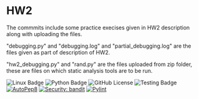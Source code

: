 # HW2
The commmits include some practice execises given in HW2 description along with uploading the files.

"debugging.py" and "debugging.log" and "partial_debugging.log" are the files given as part of description of HW2. 

"hw2_debugging.py" and "rand.py" are the files uploaded from zip folder, these are files on which static analysis tools are to be run. 

![Linux Badge](https://img.shields.io/badge/Linux-FCC624?style=for-the-badge&logo=linux&logoColor=black)
![Python Badge](https://img.shields.io/badge/Python-3776AB?style=for-the-badge&logo=python&logoColor=white)
![GitHub License](https://img.shields.io/github/license/SAT510/SAT-Repo)
![Testing Badge](https://github.com/SAT510/HW2/actions/workflows/python-app.yml/badge.svg)
[![AutoPep8](https://img.shields.io/badge/code%20style-autopep8-yellow.svg)](https://github.com/SAT510/HW2/tree/main/post_traces/autopep)
[![Security: bandit](https://img.shields.io/badge/security-bandit-blue.svg)](https://github.com/SAT510/HW2/tree/main/post_traces/bandit)
[![Pylint](https://img.shields.io/badge/code%20quality-pylint-green.svg)](https://github.com/SAT510/HW2/tree/main/post_traces/pylint)
